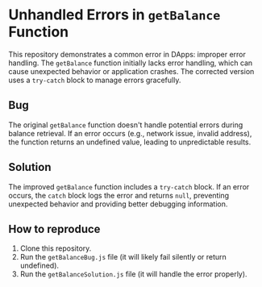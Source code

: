 # Unhandled Errors in `getBalance` Function

This repository demonstrates a common error in DApps: improper error handling. The `getBalance` function initially lacks error handling, which can cause unexpected behavior or application crashes.  The corrected version uses a `try-catch` block to manage errors gracefully.

## Bug

The original `getBalance` function doesn't handle potential errors during balance retrieval.  If an error occurs (e.g., network issue, invalid address), the function returns an undefined value, leading to unpredictable results.

## Solution

The improved `getBalance` function includes a `try-catch` block.  If an error occurs, the `catch` block logs the error and returns `null`, preventing unexpected behavior and providing better debugging information.

## How to reproduce

1. Clone this repository.
2. Run the `getBalanceBug.js` file (it will likely fail silently or return undefined).
3. Run the `getBalanceSolution.js` file (it will handle the error properly).
